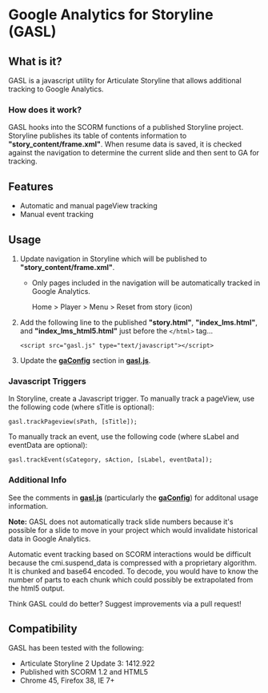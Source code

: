 # Google Analytics for Storyline (GASL)

## What is it?

GASL is a javascript utility for Articulate Storyline that allows additional tracking to Google Analytics.


### How does it work?

GASL hooks into the SCORM functions of a published Storyline project. Storyline publishes its table of contents information to **"story_content/frame.xml"**. When resume data is saved, it is checked against the navigation to determine the current slide and then sent to GA for tracking.


## Features

- Automatic and manual pageView tracking
- Manual event tracking


## Usage

1. Update navigation in Storyline which will be published to **"story_content/frame.xml"**.
   - Only pages included in the navigation will be automatically tracked in Google Analytics.

       Home > Player > Menu > Reset from story (icon)
2. Add the following line to the published **"story.html"**, **"index_lms.html"**, and **"index_lms_html5.html"** just before the `</html>` tag...

    `<script src="gasl.js" type="text/javascript"></script>`

3. Update the [**gaConfig**](https://github.com/nekcih/GASL/blob/master/gasl.js#L18-L26) section in [**gasl.js**](https://github.com/nekcih/GASL/blob/master/gasl.js).

### Javascript Triggers

In Storyline, create a Javascript trigger. To manually track a pageView, use the following code (where sTitle is optional):

    gasl.trackPageview(sPath, [sTitle]);

To manually track an event, use the following code (where sLabel and eventData are optional):

    gasl.trackEvent(sCategory, sAction, [sLabel, eventData]);

### Additional Info

See the comments in [**gasl.js**](https://github.com/nekcih/GASL/blob/master/gasl.js) (particularly the [**gaConfig**](https://github.com/nekcih/GASL/blob/master/gasl.js#L18-L26)) for additonal usage information.

**Note:** GASL does not automatically track slide numbers because it's possible for a slide to move in your project which would invalidate historical data in Google Analytics. 

Automatic event tracking based on SCORM interactions would be difficult because the cmi.suspend_data is compressed with a proprietary algorithm. It is chunked and base64 encoded. To decode, you would have to know the number of parts to each chunk which could possibly be extrapolated from the html5 output. 

Think GASL could do better? Suggest improvements via a pull request!


## Compatibility

GASL has been tested with the following:
- Articulate Storyline 2 Update 3: 1412.922 
- Published with SCORM 1.2 and HTML5
- Chrome 45, Firefox 38, IE 7+

